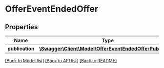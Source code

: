# OfferEventEndedOffer

## Properties
Name | Type | Description | Notes
------------ | ------------- | ------------- | -------------
**publication** | [**\Swagger\Client\Model\OfferEventEndedOfferPublication**](OfferEventEndedOfferPublication.md) |  | 

[[Back to Model list]](../../README.md#documentation-for-models) [[Back to API list]](../../README.md#documentation-for-api-endpoints) [[Back to README]](../../README.md)


